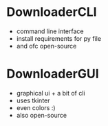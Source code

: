 # DownloaderCLI
* command line interface
* install requirements for py file
* and ofc open-source
# DownloaderGUI
* graphical ui + a bit of cli
* uses tkinter
* even colors :)
* also open-source

 